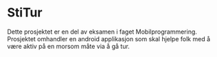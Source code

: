 # StiTur
Dette prosjektet er en del av eksamen i faget Mobilprogrammering. Prosjektet omhandler en android applikasjon som skal hjelpe folk med å være aktiv på en morsom måte via å gå tur.
